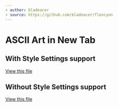 ```yaml
---
- author: bladeacer
- source: https://github.com/bladeacer/flexcyon
---
```

# ASCII Art in New Tab

## With Style Settings support

[View this file](./ascii-art-w-style-settings.css)

## Without Style Settings support

[View this file](./ascii-art.css)

```css
```
